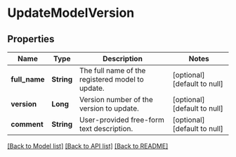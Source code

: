 # UpdateModelVersion
## Properties

| Name | Type | Description | Notes |
|------------ | ------------- | ------------- | -------------|
| **full\_name** | **String** | The full name of the registered model to update. | [optional] [default to null] |
| **version** | **Long** | Version number of the version to update. | [optional] [default to null] |
| **comment** | **String** | User-provided free-form text description. | [optional] [default to null] |

[[Back to Model list]](../README.md#documentation-for-models) [[Back to API list]](../README.md#documentation-for-api-endpoints) [[Back to README]](../README.md)

